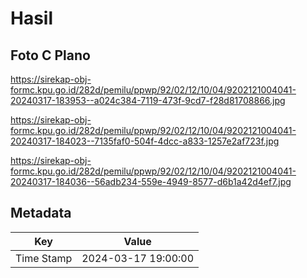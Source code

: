 # Hasil

## Foto C Plano

https://sirekap-obj-formc.kpu.go.id/282d/pemilu/ppwp/92/02/12/10/04/9202121004041-20240317-183953--a024c384-7119-473f-9cd7-f28d81708866.jpg

https://sirekap-obj-formc.kpu.go.id/282d/pemilu/ppwp/92/02/12/10/04/9202121004041-20240317-184023--7135faf0-504f-4dcc-a833-1257e2af723f.jpg

https://sirekap-obj-formc.kpu.go.id/282d/pemilu/ppwp/92/02/12/10/04/9202121004041-20240317-184036--56adb234-559e-4949-8577-d6b1a42d4ef7.jpg


## Metadata

| Key        | Value               |
| ---------- | ------------------- |
| Time Stamp | 2024-03-17 19:00:00 |



